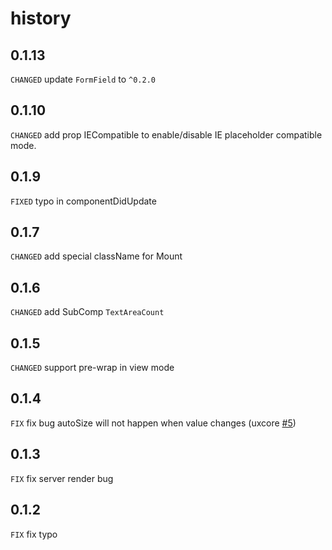 # history

## 0.1.13

`CHANGED` update `FormField` to `^0.2.0`

## 0.1.10

`CHANGED` add prop IECompatible to enable/disable IE placeholder compatible mode.

## 0.1.9

`FIXED` typo in componentDidUpdate

## 0.1.7

`CHANGED` add special className for Mount

## 0.1.6

`CHANGED` add SubComp `TextAreaCount`

## 0.1.5

`CHANGED` support pre-wrap in view mode 

## 0.1.4

`FIX` fix bug autoSize will not happen when value changes (uxcore [#5](https://github.com/uxcore/uxcore/issues/5))

## 0.1.3

`FIX` fix server render bug

## 0.1.2

`FIX` fix typo 